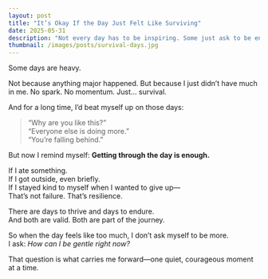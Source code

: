```yaml
---
layout: post
title: "It’s Okay If the Day Just Felt Like Surviving"
date: 2025-05-31
description: "Not every day has to be inspiring. Some just ask to be endured."
thumbnail: /images/posts/survival-days.jpg
---
```


Some days are heavy.

Not because anything major happened. But because I just didn’t have much in me. No spark. No momentum. Just… survival.

And for a long time, I’d beat myself up on those days:
> “Why are you like this?”  
> “Everyone else is doing more.”  
> “You’re falling behind.”

But now I remind myself:
**Getting through the day is enough.**

If I ate something.  
If I got outside, even briefly.  
If I stayed kind to myself when I wanted to give up—  
That’s not failure. That’s resilience.

There are days to thrive and days to endure.  
And both are valid. Both are part of the journey.

So when the day feels like too much, I don’t ask myself to be more.  
I ask: *How can I be gentle right now?*

That question is what carries me forward—one quiet, courageous moment at a time.

